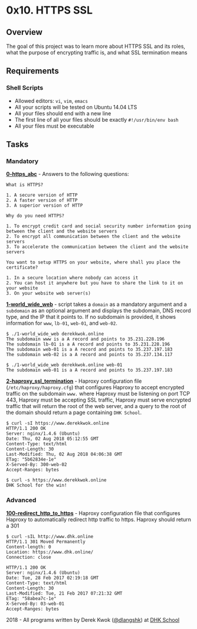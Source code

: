 # 0x10. HTTPS SSL

## Overview
The goal of this project was to learn more about HTTPS SSL and its roles, what the purpose of encrypting traffic is, and what SSL termination means

## Requirements
### Shell Scripts
* Allowed editors: `vi`, `vim`, `emacs`
* All your scripts will be tested on Ubuntu 14.04 LTS
* All your files should end with a new line
* The first line of all your files should be exactly `#!/usr/bin/env bash`
* All your files must be executable

## Tasks
### Mandatory
**[0-https_abc](0-https_abc)** - Answers to the following questions:
```
What is HTTPS?

1. A secure version of HTTP
2. A faster version of HTTP
3. A superior version of HTTP

Why do you need HTTPS?

1. To encrypt credit card and social security number information going between the client and the website servers
2. To encrypt all communication between the client and the website servers
3. To accelerate the communication between the client and the website servers

You want to setup HTTPS on your website, where shall you place the certificate?

1. In a secure location where nobody can access it
2. You can host it anywhere but you have to share the link to it on your website
3. On your website web server(s)
```

**[1-world_wide_web](1-world_wide_web)** - script takes a `domain` as a mandatory argument and a `subdomain` as an optional argument and displays the subdomain, DNS record type, and the IP that it points to. If no subdomain is provided, it shows information for `www`, `lb-01`, `web-01`, and `web-02`.
```
$ ./1-world_wide_web derekkwok.online
The subdomain www is a A record and points to 35.231.228.196
The subdomain lb-01 is a A record and points to 35.231.228.196
The subdomain web-01 is a A record and points to 35.237.197.183
The subdomain web-02 is a A record and points to 35.237.134.117

$ ./1-world_wide_web derekkwok.online web-01
The subdomain web-01 is a A record and points to 35.237.197.183
```

**[2-haproxy_ssl_termination](2-haproxy_ssl_termination)** - Haproxy configuration file (`/etc/haproxy/haproxy.cfg`) that configures Haproxy to accept encrypted traffic on the subdomain `www.` where Haproxy must be listening on port TCP 443, Haproxy must be accepting SSL traffic, Haproxy must serve encrypted traffic that will return the root of the web server, and a query to the root of the domain should return a page containing `DHK School`.
```
$ curl -sI https://www.derekkwok.online
HTTP/1.1 200 OK
Server: nginx/1.4.6 (Ubuntu)
Date: Thu, 02 Aug 2018 05:12:55 GMT
Content-Type: text/html
Content-Length: 30
Last-Modified: Thu, 02 Aug 2018 04:06:38 GMT
ETag: "5b62834e-1e"
X-Served-By: 300-web-02
Accept-Ranges: bytes

$ curl -s https://www.derekkwok.online
DHK School for the win!
```

### Advanced
**[100-redirect_http_to_https](100-redirect_http_to_https)** - Haproxy configuration file that configures Haproxy to automatically redirect http traffic to https. Haproxy should return a 301
```
$ curl -sIL http://www.dhk.online
HTTP/1.1 301 Moved Permanently
Content-length: 0
Location: https://www.dhk.online/
Connection: close

HTTP/1.1 200 OK
Server: nginx/1.4.6 (Ubuntu)
Date: Tue, 28 Feb 2017 02:19:18 GMT
Content-Type: text/html
Content-Length: 30
Last-Modified: Tue, 21 Feb 2017 07:21:32 GMT
ETag: "58abea7c-1e"
X-Served-By: 03-web-01
Accept-Ranges: bytes
```

2018 - All programs written by Derek Kwok ([@dlangshk](https://twitter.com/dlangshk)) at [DHK School](https://www.dhkschool.com/)

